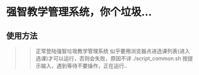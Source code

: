 # 强智教学管理系统，你个垃圾...

## 使用方法
>> 正常登陆强智垃圾教学管理系统
>> 似乎要用浏览器点进选课列表(进入选课)才可以运行，否则会失败，原因不详
>> ./script_common.sh 按提示输入，遇到等待不要操作，正在运行..
